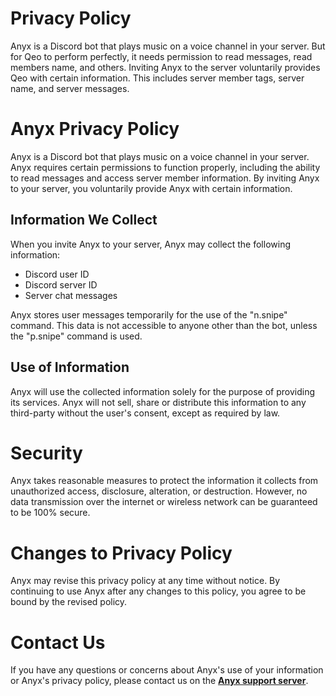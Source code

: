 # Privacy Policy
Anyx is a Discord bot that plays music on a voice channel in your server. But for Qeo to perform perfectly, it needs permission to read messages, read members name, and others. 
Inviting Anyx to the server voluntarily provides Qeo with certain information. This includes server member tags, server name, and server messages.
# Anyx Privacy Policy
Anyx is a Discord bot that plays music on a voice channel in your server. Anyx requires certain permissions to function properly, including the ability to read messages and access server member information. By inviting Anyx to your server, you voluntarily provide Anyx with certain information.

## Information We Collect
When you invite Anyx to your server, Anyx may collect the following information:
- Discord user ID
- Discord server ID
- Server chat messages

Anyx stores user messages temporarily for the use of the "n.snipe" command. This data is not accessible to anyone other than the bot, unless the "p.snipe" command is used.

## Use of Information
Anyx will use the collected information solely for the purpose of providing its services. Anyx will not sell, share or distribute this information to any third-party without the user's consent, except as required by law.

# Security
Anyx takes reasonable measures to protect the information it collects from unauthorized access, disclosure, alteration, or destruction. However, no data transmission over the internet or wireless network can be guaranteed to be 100% secure.

# Changes to Privacy Policy
Anyx may revise this privacy policy at any time without notice. By continuing to use Anyx after any changes to this policy, you agree to be bound by the revised policy.

# Contact Us
If you have any questions or concerns about Anyx's use of your information or Anyx's privacy policy, please contact us on the **[Anyx support server](https://discord.com/invite/MHj3BPPR5r)**.
